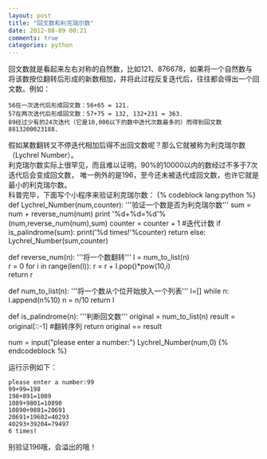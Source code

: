 ```yaml
---
layout: post
title: "回文数和利克瑞尔数"
date: 2012-08-09 00:21
comments: true
categories: python
---
```

回文数就是看起来左右对称的自然数，比如121、876678，如果将一个自然数与将该数按位翻转后形成的新数相加，并将此过程反复迭代后，往往都会得出一个回文数。例如：

    56在一次迭代后形成回文数：56+65 = 121.  
    57在两次迭代后形成回文数：57+75 = 132, 132+231 = 363.  
    89经过少有的24次迭代（它是10,000以下的数中迭代次数最多的）而得到回文数8813200023188.    
假如某数翻转又不停迭代相加后得不出回文数呢？那么它就被称为利克瑞尔数（Lychrel Number）。   
利克瑞尔数实际上很罕见，而且难以证明，90%的10000以内的数经过不多于7次迭代后会变成回文数， 
唯一例外的是196，至今还未被迭代成回文数，也许它就是最小的利克瑞尔数。  
科普完毕，下面写个小程序来验证利克瑞尔数：
{% codeblock lang:python %}
def Lychrel_Number(num,counter):
	'''验证一个数是否为利克瑞尔数'''
	sum = num + reverse_num(num)
	print '%d+%d=%d'%(num,reverse_num(num),sum)
	counter = counter + 1    #迭代计数
	if is_palindrome(sum):
		print('%d times!'%counter)
		return
	else:
		Lychrel_Number(sum,counter) 
		
def reverse_num(n):
	'''将一个数翻转'''
	l = num_to_list(n)    		
	r = 0
	for i in range(len(l)):
		r = r + l.pop()*pow(10,i)    	
	return r

def num_to_list(n):
	'''将一个数从个位开始放入一个列表'''
	l=[]
	while n:
		l.append(n%10)
		n = n/10
	return l

def is_palindrome(n):
	'''判断回文数'''
	original = num_to_list(n)
	result = original[::-1]		#翻转序列
	return original == result

num = input("please enter a number:")
Lychrel_Number(num,0)
{% endcodeblock %}

运行示例如下：

    please enter a number:99
    99+99=198
    198+891=1089
    1089+9801=10890
    10890+9801=20691
    20691+19602=40293
    40293+39204=79497
    6 times!
别验证196哦，会溢出的哦！